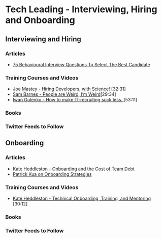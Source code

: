 # Tech Leading - Interviewing, Hiring and Onboarding

## Interviewing and Hiring

### Articles

- [75 Behavioural Interview Questions To Select The Best Candidate](http://recruitloop.com/blog/behavioural-interview-questions/)

### Training Courses and Videos

- [Joe Mastey - Hiring Developers, with Science!](https://www.youtube.com/watch?v=ZCGGMxcJMZk) [32:31]
- [Sam Barnes - People are Weird, I’m Weird](https://vimeo.com/139910836)[29:34]
- [Iwan Gulenko - How to make IT-recruiting suck less. ](https://www.youtube.com/watch?v=u6PTaTDHUG4) [53:11]

### Books


### Twitter Feeds to Follow



## Onboarding

### Articles

- [Kate Heddleston - Onboarding and the Cost of Team Debt](https://kateheddleston.com/blog/onboarding-and-the-cost-of-team-debt)
- [Patrick Kua on Onboarding Strategies](https://www.thekua.com/atwork/category/onboarding-strategies/)

### Training Courses and Videos

- [Kate Heddleston - Technical Onboarding, Training, and Mentoring](https://www.youtube.com/watch?v=Lpg4jRSH7EE) [30:12]

### Books


### Twitter Feeds to Follow